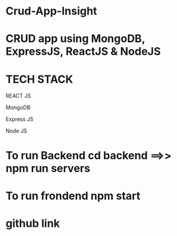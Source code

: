 # Crud-App-Insight

# CRUD app using MongoDB, ExpressJS, ReactJS & NodeJS

<h1>TECH STACK</h1>

<p>REACT JS</p>

<p>MongoDB</p>

<p>Express JS</p>

<p>Node JS</p>

# To run Backend cd backend ==>> npm run servers

# To run frondend npm start

# github link 
<a href="https://github.com/Harshsanas/Crud-App-Insight.git">